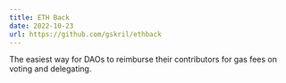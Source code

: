 ```yaml
---
title: ETH Back
date: 2022-10-23
url: https://github.com/gskril/ethback
---
```


The easiest way for DAOs to reimburse their contributors for gas fees on voting and delegating.
